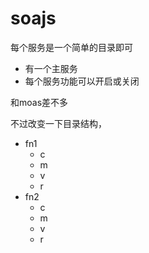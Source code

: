 # soajs


每个服务是一个简单的目录即可

- 有一个主服务
- 每个服务功能可以开启或关闭

和moas差不多

不过改变一下目录结构，


- fn1
  - c
  - m
  - v
  - r
- fn2
  - c
  - m
  - v
  - r
  
